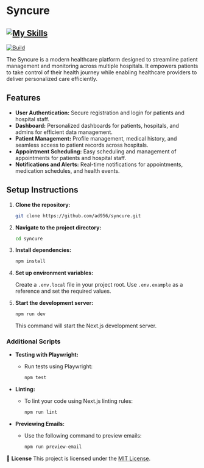 # Syncure

## [![My Skills](https://go-skill-icons.vercel.app/api/icons?i=nextjs,ts,tailwindcss,githubactions,mongodb,vercel,playwright&theme=dark)](https://skillicons.dev)

[![Build](https://img.shields.io/github/actions/workflow/status/ad956/patient-fitness-tracker/test-and-deploy.yml?branch=main)](https://img.shields.io)

The Syncure is a modern healthcare platform designed to streamline patient management and monitoring across multiple hospitals. It empowers patients to take control of their health journey while enabling healthcare providers to deliver personalized care efficiently.

## Features

- **User Authentication:** Secure registration and login for patients and hospital staff.
- **Dashboard:** Personalized dashboards for patients, hospitals, and admins for efficient data management.
- **Patient Management:** Profile management, medical history, and seamless access to patient records across hospitals.
- **Appointment Scheduling:** Easy scheduling and management of appointments for patients and hospital staff.
- **Notifications and Alerts:** Real-time notifications for appointments, medication schedules, and health events.

## Setup Instructions

1. **Clone the repository:**

   ```bash
   git clone https://github.com/ad956/syncure.git
   ```

2. **Navigate to the project directory:**

   ```bash
   cd syncure
   ```

3. **Install dependencies:**

   ```bash
   npm install
   ```

4. **Set up environment variables:**

   Create a `.env.local` file in your project root. Use `.env.example` as a reference and set the required values.

5. **Start the development server:**
   ```bash
   npm run dev
   ```
   This command will start the Next.js development server.

### Additional Scripts

- **Testing with Playwright:**

  - Run tests using Playwright:
    ```bash
    npm test
    ```

- **Linting:**

  - To lint your code using Next.js linting rules:
    ```bash
    npm run lint
    ```

- **Previewing Emails:**
  - Use the following command to preview emails:
    ```bash
    npm run preview-email
    ```

📝 **License**
This project is licensed under the [MIT License](LICENSE).
